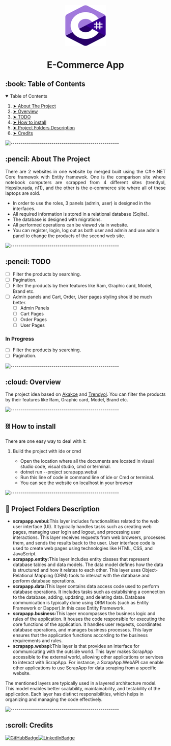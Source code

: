 <p align="center">
    <img src="cs.svg" alt="App Logo" width="128px" height="128px" />
</p>
<h1 align="center">E-Commerce App</h1>

<!-- TABLE OF CONTENTS -->
<h2 id="table-of-contents">:book: Table of Contents</h2>
<details open="open">
    <summary>Table of Contents</summary>
    <ol>
        <li><a href="#about-the-project"> ➤ About The Project</a></li>
        <li><a href="#overview"> ➤ Overview</a></li>
        <li><a href="#todo"> ➤ TODO</a></li>
        <li><a href="#howtoinstall"> ➤ How to install</a></li>
        <li><a href="#project-files-description"> ➤ Project Folders Description</a></li>
        <li><a href="#Credits"> ➤ Credits</a></li>
    </ol>
</details>

![-----------------------------------------------------](https://raw.githubusercontent.com/andreasbm/readme/master/assets/lines/rainbow.png)

<!-- ABOUT THE PROJECT -->
<h2 id="about-the-project">:pencil: About The Project</h2>

<p align="justify">
    There are 2 websites in one website by merged built using the C#->.NET Core framewok with Entity framewok. One is the comparison site where notebook computers are scrapped from 4 different sites (trendyol, Hepsiburada, n11), and the other is the e-commerce site where all of these laptops are sold.
</p>

<ul>
    <li>
        In order to use the roles, 3 panels (admin, user) is designed in the interfaces.
    </li>
    <li>
        All required information is stored in a relational database (Sqlite).
    </li>
    <li>The database is designed with migrations.</li>
    <li>All performed operations can be viewed via in website.</li>
    <li>
        You can register, login, log out as both user and admin and use admin panel to change the products of the second web site.
    </li>
</ul>

![-----------------------------------------------------](https://raw.githubusercontent.com/andreasbm/readme/master/assets/lines/rainbow.png)


<!-- TODO -->
<h2 id="todo">:pencil: TODO</h2>

- [ ] Filter the products by searching.
- [ ] Pagination.
- [ ] Filter the products by their features like Ram, Graphic card, Model, Brand etc.
- [ ] Admin panels and Cart, Order, User pages styling should be much better.
  - [ ] Admin Panels
  - [ ] Cart Pages
  - [ ] Order Pages
  - [ ] User Pages

### In Progress

- [ ] Filter the products by searching.
- [ ] Pagination.

![-----------------------------------------------------](https://raw.githubusercontent.com/andreasbm/readme/master/assets/lines/rainbow.png)

<!-- OVERVIEW -->
<h2 id="overview">:cloud: Overview</h2>

<p align="justify">
    The project idea based on <a href="https://www.akakce.com">Akakce</a> and <a href="https://www.trendyol.com">Trendyol</a>. You can filter the products by their features like Ram, Graphic card, Model, Brand etc.
</p>

![-----------------------------------------------------](https://raw.githubusercontent.com/andreasbm/readme/master/assets/lines/rainbow.png)
<h2 id="howtoinstall">⛓️ How to install</h2>

<p align="justify">
    There are one easy way to deal with it:
<ol>
    <li>Build the project with ide or cmd</li>
    <ul>
        <li> Open the location where all the documents are located in visual studio code, visual studio, cmd or terminal.</li>
        <li> dotnet run --project scrapapp.webui </li>
        <li> Run this line of code in command line of ide or Cmd or terminal.</li>
        <li> You can see the website on localhost in your browser</li>
    </ul>
</ol>
</p>

![-----------------------------------------------------](https://raw.githubusercontent.com/andreasbm/readme/master/assets/lines/rainbow.png)
<!-- PROJECT FILES DESCRIPTION -->
<h2 id="project-files-description">📝 Project Folders Description</h2>

<ul>
    <li><b>scrapapp.webui:</b>This layer includes functionalities related to the web user interface (UI). It typically handles tasks such as creating web pages, managing user login and logout, and processing user interactions. This layer receives requests from web browsers, processes them, and sends the results back to the user. User interface code is used to create web pages using technologies like HTML, CSS, and JavaScript.</li>
    <li><b>scrapapp.entity:</b>This layer includes entity classes that represent database tables and data models. The data model defines how the data is structured and how it relates to each other. This layer uses Object-Relational Mapping (ORM) tools to interact with the database and perform database operations.</li>
    <li><b>scrapapp.data:</b>This layer contains data access code used to perform database operations. It includes tasks such as establishing a connection to the database, adding, updating, and deleting data. Database communication is typically done using ORM tools (such as Entity Framework or Dapper).In this case Entity Framework.</li>
    <li><b>scrapapp.business:</b>This layer encompasses the business logic and rules of the application. It houses the code responsible for executing the core functions of the application. It handles user requests, coordinates database operations, and manages business processes. This layer ensures that the application functions according to the business requirements and rules.</li>
    <li><b>scrapapp.webapi:</b>This layer is that provides an interface for communicating with the outside world. This layer makes ScrapApp accessible to the external world, allowing other applications or services to interact with ScrapApp. For instance, a ScrapApp.WebAPI can enable other applications to use ScrapApp for data scraping from a specific website.</li>
</ul>
<p>The mentioned layers are typically used in a layered architecture model. This model enables better scalability, maintainability, and testability of the application. Each layer has distinct responsibilities, which helps in organizing and managing the code effectively.</p>

![-----------------------------------------------------](https://raw.githubusercontent.com/andreasbm/readme/master/assets/lines/rainbow.png)

<!-- CREDITS -->
<h2 id="Credits">:scroll: Credits</h2>

[![GitHubBadge](https://img.shields.io/badge/GitHub-100000?style=for-the-badge&logo=github&logoColor=white)](https://github.com/deniz-ozcan)[![LinkedInBadge](https://img.shields.io/badge/LinkedIn-0077B5?style=for-the-badge&logo=linkedin&logoColor=white)](https://www.linkedin.com/in/98-deniz-ozcan/)
